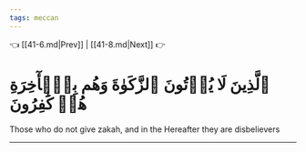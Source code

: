 ```yaml
---
tags: meccan
---
```


👈 [[41-6.md|Prev]] | [[41-8.md|Next]] 👉

# ٱلَّذِينَ لَا يُؤۡتُونَ ٱلزَّكَوٰةَ وَهُم بِٱلۡأٓخِرَةِ هُمۡ كَٰفِرُونَ

Those who do not give zakah, and in the Hereafter they are disbelievers

---

